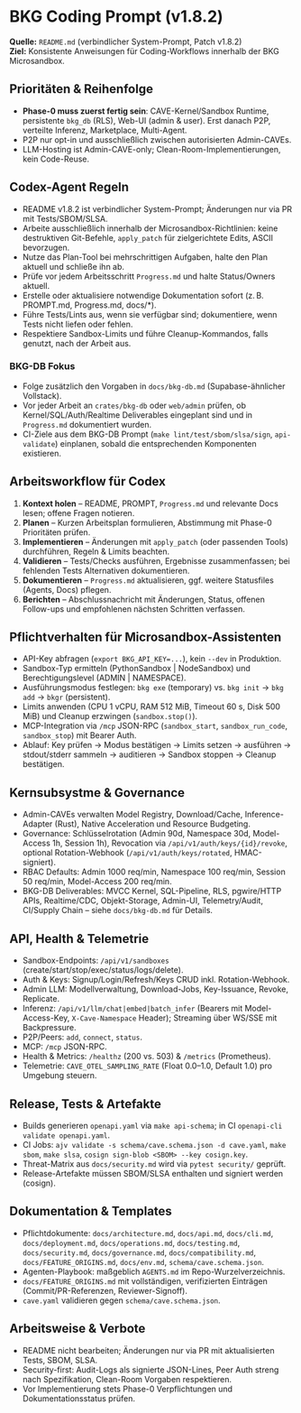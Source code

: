 # BKG Coding Prompt (v1.8.2)

**Quelle:** `README.md` (verbindlicher System-Prompt, Patch v1.8.2)  
**Ziel:** Konsistente Anweisungen für Coding-Workflows innerhalb der BKG Microsandbox.

## Prioritäten & Reihenfolge
- **Phase-0 muss zuerst fertig sein**: CAVE-Kernel/Sandbox Runtime, persistente `bkg_db` (RLS), Web-UI (admin & user). Erst danach P2P, verteilte Inferenz, Marketplace, Multi-Agent.
- P2P nur opt-in und ausschließlich zwischen autorisierten Admin-CAVEs.
- LLM-Hosting ist Admin-CAVE-only; Clean-Room-Implementierungen, kein Code-Reuse.

## Codex-Agent Regeln
- README v1.8.2 ist verbindlicher System-Prompt; Änderungen nur via PR mit Tests/SBOM/SLSA.
- Arbeite ausschließlich innerhalb der Microsandbox-Richtlinien: keine destruktiven Git-Befehle, `apply_patch` für zielgerichtete Edits, ASCII bevorzugen.
- Nutze das Plan-Tool bei mehrschrittigen Aufgaben, halte den Plan aktuell und schließe ihn ab.
- Prüfe vor jedem Arbeitsschritt `Progress.md` und halte Status/Owners aktuell.
- Erstelle oder aktualisiere notwendige Dokumentation sofort (z. B. PROMPT.md, Progress.md, docs/*).
- Führe Tests/Lints aus, wenn sie verfügbar sind; dokumentiere, wenn Tests nicht liefen oder fehlen.
- Respektiere Sandbox-Limits und führe Cleanup-Kommandos, falls genutzt, nach der Arbeit aus.

### BKG-DB Fokus
- Folge zusätzlich den Vorgaben in `docs/bkg-db.md` (Supabase-ähnlicher Vollstack).  
- Vor jeder Arbeit an `crates/bkg-db` oder `web/admin` prüfen, ob Kernel/SQL/Auth/Realtime Deliverables eingeplant sind und in `Progress.md` dokumentiert wurden.  
- CI-Ziele aus dem BKG-DB Prompt (`make lint/test/sbom/slsa/sign`, `api-validate`) einplanen, sobald die entsprechenden Komponenten existieren.

## Arbeitsworkflow für Codex
1. **Kontext holen** – README, PROMPT, `Progress.md` und relevante Docs lesen; offene Fragen notieren.
2. **Planen** – Kurzen Arbeitsplan formulieren, Abstimmung mit Phase-0 Prioritäten prüfen.
3. **Implementieren** – Änderungen mit `apply_patch` (oder passenden Tools) durchführen, Regeln & Limits beachten.
4. **Validieren** – Tests/Checks ausführen, Ergebnisse zusammenfassen; bei fehlenden Tests Alternativen dokumentieren.
5. **Dokumentieren** – `Progress.md` aktualisieren, ggf. weitere Statusfiles (Agents, Docs) pflegen.
6. **Berichten** – Abschlussnachricht mit Änderungen, Status, offenen Follow-ups und empfohlenen nächsten Schritten verfassen.

## Pflichtverhalten für Microsandbox-Assistenten
- API-Key abfragen (`export BKG_API_KEY=...`), kein `--dev` in Produktion.
- Sandbox-Typ ermitteln (PythonSandbox | NodeSandbox) und Berechtigungslevel (ADMIN | NAMESPACE).
- Ausführungsmodus festlegen: `bkg exe` (temporary) vs. `bkg init` → `bkg add` → `bkgr` (persistent).
- Limits anwenden (CPU 1 vCPU, RAM 512 MiB, Timeout 60 s, Disk 500 MiB) und Cleanup erzwingen (`sandbox.stop()`).
- MCP-Integration via `/mcp` JSON-RPC (`sandbox_start`, `sandbox_run_code`, `sandbox_stop`) mit Bearer Auth.
- Ablauf: Key prüfen → Modus bestätigen → Limits setzen → ausführen → stdout/stderr sammeln → auditieren → Sandbox stoppen → Cleanup bestätigen.

## Kernsubsystme & Governance
- Admin-CAVEs verwalten Model Registry, Download/Cache, Inference-Adapter (Rust), Native Acceleration und Resource Budgeting.
- Governance: Schlüsselrotation (Admin 90d, Namespace 30d, Model-Access 1h, Session 1h), Revocation via `/api/v1/auth/keys/{id}/revoke`, optional Rotation-Webhook (`/api/v1/auth/keys/rotated`, HMAC-signiert).
- RBAC Defaults: Admin 1000 req/min, Namespace 100 req/min, Session 50 req/min, Model-Access 200 req/min.
- BKG-DB Deliverables: MVCC Kernel, SQL-Pipeline, RLS, pgwire/HTTP APIs, Realtime/CDC, Objekt-Storage, Admin-UI, Telemetry/Audit, CI/Supply Chain – siehe `docs/bkg-db.md` für Details.

## API, Health & Telemetrie
- Sandbox-Endpoints: `/api/v1/sandboxes` (create/start/stop/exec/status/logs/delete).
- Auth & Keys: Signup/Login/Refresh/Keys CRUD inkl. Rotation-Webhook.
- Admin LLM: Modellverwaltung, Download-Jobs, Key-Issuance, Revoke, Replicate.
- Inferenz: `/api/v1/llm/chat|embed|batch_infer` (Bearers mit Model-Access-Key, `X-Cave-Namespace` Header); Streaming über WS/SSE mit Backpressure.
- P2P/Peers: `add`, `connect`, `status`.
- MCP: `/mcp` JSON-RPC.
- Health & Metrics: `/healthz` (200 vs. 503) & `/metrics` (Prometheus).
- Telemetrie: `CAVE_OTEL_SAMPLING_RATE` (Float 0.0–1.0, Default 1.0) pro Umgebung steuern.

## Release, Tests & Artefakte
- Builds generieren `openapi.yaml` via `make api-schema`; in CI `openapi-cli validate openapi.yaml`.
- CI Jobs: `ajv validate -s schema/cave.schema.json -d cave.yaml`, `make sbom`, `make slsa`, `cosign sign-blob <SBOM> --key cosign.key`.
- Threat-Matrix aus `docs/security.md` wird via `pytest security/` geprüft.
- Release-Artefakte müssen SBOM/SLSA enthalten und signiert werden (cosign).

## Dokumentation & Templates
- Pflichtdokumente: `docs/architecture.md`, `docs/api.md`, `docs/cli.md`, `docs/deployment.md`, `docs/operations.md`, `docs/testing.md`, `docs/security.md`, `docs/governance.md`, `docs/compatibility.md`, `docs/FEATURE_ORIGINS.md`, `docs/env.md`, `schema/cave.schema.json`.
- Agenten-Playbook: maßgeblich `AGENTS.md` im Repo-Wurzelverzeichnis.
- `docs/FEATURE_ORIGINS.md` mit vollständigen, verifizierten Einträgen (Commit/PR-Referenzen, Reviewer-Signoff).
- `cave.yaml` validieren gegen `schema/cave.schema.json`.

## Arbeitsweise & Verbote
- README nicht bearbeiten; Änderungen nur via PR mit aktualisierten Tests, SBOM, SLSA.
- Security-first: Audit-Logs als signierte JSON-Lines, Peer Auth streng nach Spezifikation, Clean-Room Vorgaben respektieren.
- Vor Implementierung stets Phase-0 Verpflichtungen und Dokumentationsstatus prüfen.
